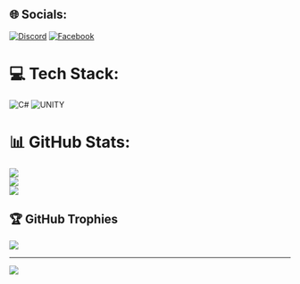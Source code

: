 
## 🌐 Socials:
[![Discord](https://img.shields.io/badge/Discord-%237289DA.svg?logo=discord&logoColor=white)](https://discord.gg/https://discord.gg/9qmfnnMZ) [![Facebook](https://img.shields.io/badge/Facebook-%231877F2.svg?logo=Facebook&logoColor=white)](https://facebook.com/https://www.facebook.com/Bin01102003/) 

# 💻 Tech Stack:
![C#](https://img.shields.io/badge/c%23-%23239120.svg?style=for-the-badge&logo=c-sharp&logoColor=white) ![UNITY](https://img.shields.io/badge/Unity-%2320232a.svg?style=for-the-badge&logo=unity&logoColor=white)
# 📊 GitHub Stats:
![](https://github-readme-stats.vercel.app/api?username=Annguyen011&theme=dark&hide_border=false&include_all_commits=false&count_private=false)<br/>
![](https://github-readme-streak-stats.herokuapp.com/?user=Annguyen011&theme=dark&hide_border=false)<br/>
![](https://github-readme-stats.vercel.app/api/top-langs/?username=Annguyen011&theme=dark&hide_border=false&include_all_commits=false&count_private=false&layout=compact)

## 🏆 GitHub Trophies
![](https://github-profile-trophy.vercel.app/?username=Annguyen011&theme=radical&no-frame=false&no-bg=true&margin-w=4)

---
[![](https://visitcount.itsvg.in/api?id=Annguyen011&icon=0&color=0)](https://visitcount.itsvg.in)

<!-- Proudly created with GPRM ( https://gprm.itsvg.in ) -->
